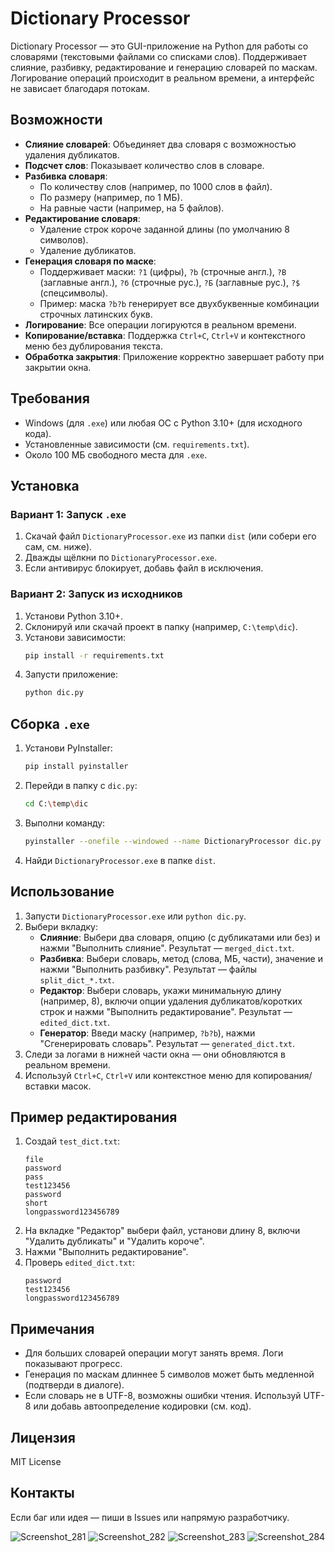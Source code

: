 # Dictionary Processor

Dictionary Processor — это GUI-приложение на Python для работы со словарями (текстовыми файлами со списками слов). Поддерживает слияние, разбивку, редактирование и генерацию словарей по маскам. Логирование операций происходит в реальном времени, а интерфейс не зависает благодаря потокам.

## Возможности
- **Слияние словарей**: Объединяет два словаря с возможностью удаления дубликатов.
- **Подсчет слов**: Показывает количество слов в словаре.
- **Разбивка словаря**:
  - По количеству слов (например, по 1000 слов в файл).
  - По размеру (например, по 1 МБ).
  - На равные части (например, на 5 файлов).
- **Редактирование словаря**:
  - Удаление строк короче заданной длины (по умолчанию 8 символов).
  - Удаление дубликатов.
- **Генерация словаря по маске**:
  - Поддерживает маски: `?1` (цифры), `?b` (строчные англ.), `?B` (заглавные англ.), `?б` (строчные рус.), `?Б` (заглавные рус.), `?$` (спецсимволы).
  - Пример: маска `?b?b` генерирует все двухбуквенные комбинации строчных латинских букв.
- **Логирование**: Все операции логируются в реальном времени.
- **Копирование/вставка**: Поддержка `Ctrl+C`, `Ctrl+V` и контекстного меню без дублирования текста.
- **Обработка закрытия**: Приложение корректно завершает работу при закрытии окна.

## Требования
- Windows (для `.exe`) или любая ОС с Python 3.10+ (для исходного кода).
- Установленные зависимости (см. `requirements.txt`).
- Около 100 МБ свободного места для `.exe`.

## Установка

### Вариант 1: Запуск `.exe`
1. Скачай файл `DictionaryProcessor.exe` из папки `dist` (или собери его сам, см. ниже).
2. Дважды щёлкни по `DictionaryProcessor.exe`.
3. Если антивирус блокирует, добавь файл в исключения.

### Вариант 2: Запуск из исходников
1. Установи Python 3.10+.
2. Склонируй или скачай проект в папку (например, `C:\temp\dic`).
3. Установи зависимости:
   ```bash
   pip install -r requirements.txt
   ```
4. Запусти приложение:
   ```bash
   python dic.py
   ```

## Сборка `.exe`
1. Установи PyInstaller:
   ```bash
   pip install pyinstaller
   ```
2. Перейди в папку с `dic.py`:
   ```bash
   cd C:\temp\dic
   ```
3. Выполни команду:
   ```bash
   pyinstaller --onefile --windowed --name DictionaryProcessor dic.py
   ```
4. Найди `DictionaryProcessor.exe` в папке `dist`.

## Использование
1. Запусти `DictionaryProcessor.exe` или `python dic.py`.
2. Выбери вкладку:
   - **Слияние**: Выбери два словаря, опцию (с дубликатами или без) и нажми "Выполнить слияние". Результат — `merged_dict.txt`.
   - **Разбивка**: Выбери словарь, метод (слова, МБ, части), значение и нажми "Выполнить разбивку". Результат — файлы `split_dict_*.txt`.
   - **Редактор**: Выбери словарь, укажи минимальную длину (например, 8), включи опции удаления дубликатов/коротких строк и нажми "Выполнить редактирование". Результат — `edited_dict.txt`.
   - **Генератор**: Введи маску (например, `?b?b`), нажми "Сгенерировать словарь". Результат — `generated_dict.txt`.
3. Следи за логами в нижней части окна — они обновляются в реальном времени.
4. Используй `Ctrl+C`, `Ctrl+V` или контекстное меню для копирования/вставки масок.

## Пример редактирования
1. Создай `test_dict.txt`:
   ```
   file
   password
   pass
   test123456
   password
   short
   longpassword123456789
   ```
2. На вкладке "Редактор" выбери файл, установи длину 8, включи "Удалить дубликаты" и "Удалить короче".
3. Нажми "Выполнить редактирование".
4. Проверь `edited_dict.txt`:
   ```
   password
   test123456
   longpassword123456789
   ```

## Примечания
- Для больших словарей операции могут занять время. Логи показывают прогресс.
- Генерация по маскам длиннее 5 символов может быть медленной (подтверди в диалоге).
- Если словарь не в UTF-8, возможны ошибки чтения. Используй UTF-8 или добавь автоопределение кодировки (см. код).

## Лицензия
MIT License 

## Контакты
Если баг или идея — пиши в Issues или напрямую разработчику.

![Screenshot_281](https://github.com/user-attachments/assets/5ff2f9e1-82ae-4483-a7fa-f82ea0960249)
![Screenshot_282](https://github.com/user-attachments/assets/2566a4d7-6ce0-414a-95e1-7af6b183bed4)
![Screenshot_283](https://github.com/user-attachments/assets/cb34ec99-061b-4718-99a1-be5e5e01f667)
![Screenshot_284](https://github.com/user-attachments/assets/449f151b-4c30-4f8a-824a-87e9f291851d)

